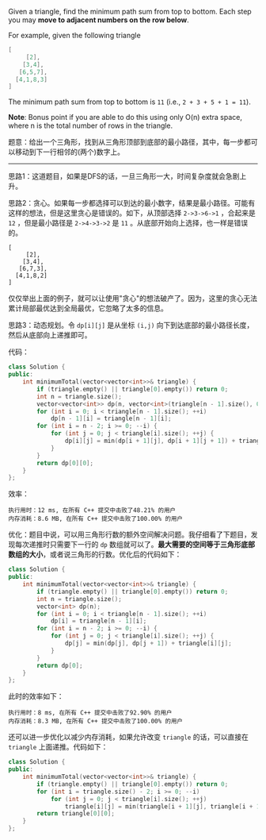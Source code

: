 Given a triangle, find the minimum path sum from top to bottom. Each step you may **move to adjacent numbers on the row below**.

For example, given the following triangle
```swift
[
     [2],
    [3,4],
   [6,5,7],
  [4,1,8,3]
]
```
The minimum path sum from top to bottom is `11` (i.e., `2 + 3 + 5 + 1 = 11`).

**Note**: Bonus point if you are able to do this using only O(n) extra space, where n is the total number of rows in the triangle.

题意：给出一个三角形，找到从三角形顶部到底部的最小路径，其中，每一步都可以移动到下一行相邻的(两个)数字上。

---
思路1：这道题目，如果是DFS的话，一旦三角形一大，时间复杂度就会急剧上升。

思路2：贪心。如果每一步都选择可以到达的最小数字，结果是最小路径。可能有这样的想法，但是这里贪心是错误的。如下，从顶部选择 `2->3->6->1` ，合起来是 `12` ，但是最小路径是 `2->4->3->2` 是 `11` 。从底部开始向上选择，也一样是错误的。
```
[
     [2],
    [3,4],
   [6,7,3],
  [4,1,8,2]
]
```
仅仅举出上面的例子，就可以让使用"贪心"的想法破产了。因为，这里的贪心无法累计局部最优达到全局最优，它忽略了太多的信息。

思路3：动态规划。令 `dp[i][j]` 是从坐标 `(i,j)` 向下到达底部的最小路径长度，然后从底部向上递推即可。

代码：
```cpp
class Solution {
public:
    int minimumTotal(vector<vector<int>>& triangle) {
        if (triangle.empty() || triangle[0].empty()) return 0;
        int n = triangle.size(); 
        vector<vector<int>> dp(n, vector<int>(triangle[n - 1].size(), 0));
        for (int i = 0; i < triangle[n - 1].size(); ++i)
            dp[n - 1][i] = triangle[n - 1][i];
        for (int i = n - 2; i >= 0; --i) {
            for (int j = 0; j < triangle[i].size(); ++j) {
                dp[i][j] = min(dp[i + 1][j], dp[i + 1][j + 1]) + triangle[i][j];
            }
        }
        return dp[0][0];
    }
};
```
效率：
```
执行用时：12 ms, 在所有 C++ 提交中击败了48.21% 的用户
内存消耗：8.6 MB, 在所有 C++ 提交中击败了100.00% 的用户
```
优化：题目中说，可以用三角形行数的额外空间解决问题。我仔细看了下题目，发现每次递推时只需要下一行的 `dp` 数组就可以了。**最大需要的空间等于三角形底部数组的大小**，或者说三角形的行数。优化后的代码如下：
```cpp
class Solution {
public:
    int minimumTotal(vector<vector<int>>& triangle) {
        if (triangle.empty() || triangle[0].empty()) return 0;
        int n = triangle.size(); 
        vector<int> dp(n);
        for (int i = 0; i < triangle[n - 1].size(); ++i)
            dp[i] = triangle[n - 1][i];
        for (int i = n - 2; i >= 0; --i) {
            for (int j = 0; j < triangle[i].size(); ++j) {
                dp[j] = min(dp[j], dp[j + 1]) + triangle[i][j];
            }
        }
        return dp[0];
    }
};
```
此时的效率如下：
```
执行用时：8 ms, 在所有 C++ 提交中击败了92.90% 的用户
内存消耗：8.3 MB, 在所有 C++ 提交中击败了100.00% 的用户
```
还可以进一步优化以减少内存消耗，如果允许改变 `triangle` 的话，可以直接在 `triangle` 上面递推。代码如下：
```cpp
class Solution {
public:
    int minimumTotal(vector<vector<int>>& triangle) {
        if (triangle.empty() || triangle[0].empty()) return 0; 
        for (int i = triangle.size() - 2; i >= 0; --i) 
            for (int j = 0; j < triangle[i].size(); ++j) 
                triangle[i][j] = min(triangle[i + 1][j], triangle[i + 1][j + 1]) + triangle[i][j]; 
        return triangle[0][0];
    }
};
```
